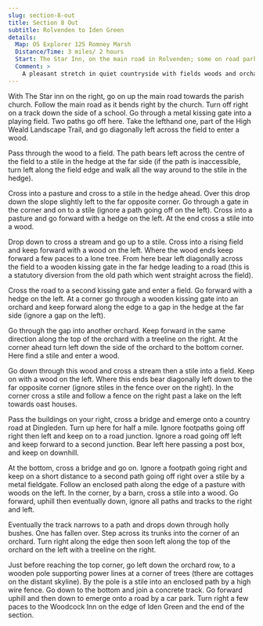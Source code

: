 ```yaml
---
slug: section-8-out
title: Section 8 Out
subtitle: Rolvenden to Iden Green
details:
  Map: OS Explorer 125 Romney Marsh
  Distance/Time: 3 miles/ 2 hours
  Start: The Star Inn, on the main road in Rolvenden; some on road parking nearby.
  Comment: >
    A pleasant stretch in quiet countryside with fields woods and orchards. A section on country roads, and, as ever, stiles.
---
```

With The Star inn on the right, go on up the main road towards the parish church. Follow the main road as it bends right by the church. Turn off right on a track down the side of a school. Go through a metal kissing gate into a playing field. Two paths go off here. Take the lefthand one, part of the High Weald Landscape Trail, and go diagonally left across the field to enter a wood.

Pass through the wood to a field. The path bears left across the centre of the field to a stile in the hedge at the far side (if the path is inaccessible, turn left along the field edge and walk all the way around to the stile in the hedge).

Cross into a pasture and cross to a stile in the hedge ahead. Over this drop down the slope slightly left to the far opposite corner. Go through a gate in the corner and on to a stile (ignore a path going off on the left). Cross into a pasture and go forward with a hedge on the left. At the end cross a stile into a wood.

Drop down to cross a stream and go up to a stile. Cross into a rising field and keep forward with a wood on the left. Where the wood ends keep forward a few paces to a lone tree. From here bear left diagonally across the field to a wooden kissing gate in the far hedge leading to a road (this is a statutory diversion from the old path which went straight across the field).

Cross the road to a second kissing gate and enter a field. Go forward with a hedge on the left. At a corner go through a wooden kissing gate into an orchard and keep forward along the edge to a gap in the hedge at the far side (ignore a gap on the left).

Go through the gap into another orchard. Keep forward in the same direction along the top of the orchard with a treeline on the right. At the corner ahead turn left down the side of the orchard to the bottom corner. Here find a stile and enter a wood.

Go down through this wood and cross a stream then a stile into a field. Keep on with a wood on the left. Where this ends bear diagonally left down to the far opposite corner (ignore stiles in the fence over on the right). In the corner cross a stile and follow a fence on the right past a lake on the left towards oast houses.

Pass the buildings on your right, cross a bridge and emerge onto a country road at Dingleden. Turn up here for half a mile. Ignore footpaths going off right then left and keep on to a road junction. Ignore a road going off left and keep forward to a second junction. Bear left here passing a post box, and keep on downhill.

At the bottom, cross a bridge and go on. Ignore a footpath going right and keep on a short distance to a second path going off right over a stile by a metal fieldgate. Follow an enclosed path along the edge of a pasture with woods on the left. In the corner, by a barn, cross a stile into a wood. Go forward, uphill then eventually down, ignore all paths and tracks to the right and left.

Eventually the track narrows to a path and drops down through holly bushes. One has fallen over. Step across its trunks into the corner of an orchard. Turn right along the edge then soon left along the top of the orchard on the left with a treeline on the right.

Just before reaching the top corner, go left down the orchard row, to a wooden pole supporting power lines at a corner of trees (there are cottages on the distant skyline). By the pole is a stile into an enclosed path by a high wire fence. Go down to the bottom and join a concrete track. Go forward uphill and then down to emerge onto a road by a car park. Turn right a few paces to the Woodcock Inn on the edge of Iden Green and the end of the section.

